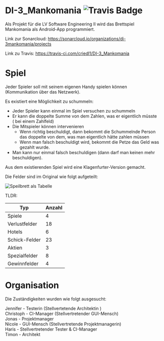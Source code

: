 # DI-3_Mankomania ![Travis Badge](https://travis-ci.com/criedl1/DI-3_Mankomania.svg?branch=master)

Als Projekt für die LV Software Engineering II wird das Brettspiel Mankomania als Android-App programmiert.

Link zur Sonarcloud:
https://sonarcloud.io/organizations/di-3mankomania/projects

Link zu Travis:
https://travis-ci.com/criedl1/DI-3_Mankomania

# Spiel

Jeder Spieler soll mit seinem eigenen Handy spielen können (Kommunikation über das Netzwerk).

Es existiert eine Möglichkeit zu schummeln:

* Jeder Spieler kann einmal im Spiel versuchen zu schummeln
* Er kann die doppelte Summe von dem Zahlen, was er eigentlich müsste ( bei einem Zahlfeld)
* Die Mitspieler können intervenieren
  * Wenn richtig beschuldigt, dann bekommt die Schummelnde Person das doppelte von dem, was man eigentlich hätte zahlen müssen
  * Wenn man falsch beschuldigt wird, bekommt die Petze das Geld was gezahlt wurde.
* Man kann nur einmal falsch beschuldigen (dann darf man keinen mehr beschuldigen).


Aus dem existierenden Spiel wird eine Klagenfurter-Version gemacht.

Die Felder sind im Original wie folgt aufgeteilt: 

![Speilbrett als Tabelle](https://i.imgur.com/j14gtTk.png)

TLDR: 

| Typ           | Anzahl |
|---------------|--------|
| Spiele        | 4      |
| Verlustfelder | 18     |
| Hotels        | 6      |
| Schick-Felder | 23     |
| Aktien        | 3      |
| Spezialfelder | 8      |
| Gewinnfelder  | 4      |


# Organisation 
Die Zuständigkeiten wurden wie folgt ausgesucht:

Jennifer - Testerin (Stellvertetende Architektin )    
Christoph - CI-Manager (Stellvertretender GUI-Mensch)    
Jonas - Projektmanager   
Nicole - GUI-Mensch (Stellvertretende Projektmanagerin)    
Haris - Stellvertretender Tester &  CI-Manager    
Timon - Architekt    

